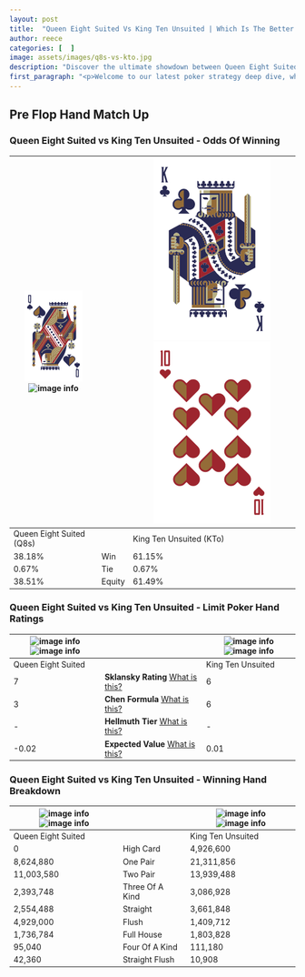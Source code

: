 ```yaml
---
layout: post
title:  "Queen Eight Suited Vs King Ten Unsuited | Which Is The Better Hand In Poker? A Complete Guide"
author: reece
categories: [  ]
image: assets/images/q8s-vs-kto.jpg
description: "Discover the ultimate showdown between Queen Eight Suited and King Ten Unsuited in poker! Uncover the odds, strategies, and scenarios where one hand triumphs over the other. Get ready to up your poker game with this thrilling analysis."
first_paragraph: "<p>Welcome to our latest poker strategy deep dive, where we're pitting two distinct hands against each other in a high-stakes showdown: Queen Eight Suited vs King Ten Unsuited.</p><p>In the dynamic world of poker, every decision counts, and knowing which hand holds the upper hand is key to your success at the table.</p><p>In this article, we'll dissect these two hands, explore the scenarios where one dominates the other, and equip you with the knowledge to make strategic choices that can tip the odds in your favor.</p><p>Get ready to unravel the intriguing dynamics of these poker hands and elevate your game to new heights.</p>"
---
```




[comment]: # (sp0)

## Pre Flop Hand Match Up

<div class="table hand-ratings" markdown="1"> 



### Queen Eight Suited vs King Ten Unsuited - Odds Of Winning


    
| ![image info](assets/images/hand1/Q.png) ![image info](assets/images/hand1/8s.png) |  | ![image info](assets/images/hand2/K.png) ![image info](assets/images/hand2/To.png) |
| -------- | -------- | -------- |
| Queen Eight Suited (Q8s) |  | King Ten Unsuited (KTo) |
| 38.18% | Win | 61.15% |
| 0.67% | Tie | 0.67% |
| 38.51% | Equity | 61.49% |




[comment]: # (sp1)



### Queen Eight Suited vs King Ten Unsuited - Limit Poker Hand Ratings


    
| ![image info](https://www.riverpairs.com/assets/images/hand1/Q.png) ![image info](https://www.riverpairs.com/assets/images/hand1/8s.png) |  | ![image info](https://www.riverpairs.com/assets/images/hand2/K.png) ![image info](https://www.riverpairs.com/assets/images/hand2/To.png) |
| -------- | -------- | -------- |
| Queen Eight Suited |  | King Ten Unsuited |
| 7 | **Sklansky Rating** [What is this?](/sklansky-rating-explained) | 6 |
| 3 | **Chen Formula** [What is this?](/chen-formula-explained) | 6 |
| - | **Hellmuth Tier** [What is this?](/Hellmuth-tier-explained) | - |
| -0.02 | **Expected Value** [What is this?](/expected-value-explained) | 0.01 |




[comment]: # (sp2)



### Queen Eight Suited vs King Ten Unsuited - Winning Hand Breakdown


    
| ![image info](https://www.riverpairs.com/assets/images/hand1/Q.png) ![image info](https://www.riverpairs.com/assets/images/hand1/8s.png) |  | ![image info](https://www.riverpairs.com/assets/images/hand2/K.png) ![image info](https://www.riverpairs.com/assets/images/hand2/To.png) |
| -------- | -------- | -------- |
| Queen Eight Suited |  | King Ten Unsuited |
| 0 | High Card | 4,926,600 |
| 8,624,880 | One Pair | 21,311,856 |
| 11,003,580 | Two Pair | 13,939,488 |
| 2,393,748 | Three Of A Kind | 3,086,928 |
| 2,554,488 | Straight | 3,661,848 |
| 4,929,000 | Flush | 1,409,712 |
| 1,736,784 | Full House | 1,803,828 |
| 95,040 | Four Of A Kind | 111,180 |
| 42,360 | Straight Flush | 10,908 |




[comment]: # (sp3)



</div>

[comment]: # (sp4)



[comment]: # (sp5)

